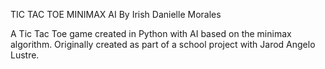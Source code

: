 TIC TAC TOE MINIMAX AI
By Irish Danielle Morales

A Tic Tac Toe game created in Python with AI based on the minimax algorithm.
Originally created as part of a school project with Jarod Angelo Lustre.